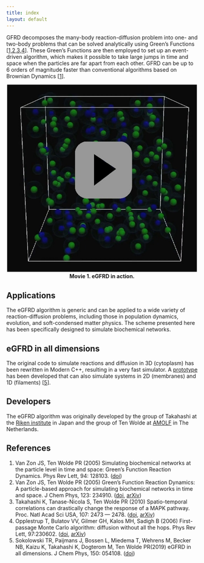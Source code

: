 ```yaml
---
title: index
layout: default
---
```


GFRD decomposes the many-body reaction-diffusion problem into one- and two-body problems that can be solved analytically using Green’s Functions \[[1,2,3,4](#references)\]. These Green’s Functions are then employed to set up an event-driven algorithm, which makes it possible to take large jumps in time and space when the particles are far apart from each other. GFRD can be up to 6 orders of magnitude faster than conventional algorithms based on Brownian Dynamics \[[1](#references)\].
<p align="center">
    <a href="includes\movies\movie.mp4">
        <img src="includes\images\movie_arrow.jpg" alt="eGFRD in action" width="500"/>
    </a><br>
    <b>Movie 1. eGFRD in action.</b>
</p>

## Applications
The eGFRD algorithm is generic and can be applied to a wide variety of reaction-diffusion problems, including those in population dynamics, evolution, and soft-condensed matter physics. The scheme presented here has been specifically designed to simulate biochemical networks. 

## eGFRD in all dimensions
The original code to simulate reactions and diffusion in 3D (cytoplasm) has been rewritten in Modern C++, resulting in a very fast simulator. A [prototype]({{site.github_old_repository}}) has been developed that can also simulate systems in 2D (membranes) and 1D (filaments) \[[5](#references)\].

## Developers
The eGFRD algorithm was originally developed by the group of Takahashi at the [Riken institute]({{site.riken_website}}) in Japan and the group of Ten Wolde at [AMOLF]({{site.company_website}}) in The Netherlands.

## References
1. Van Zon JS, Ten Wolde PR (2005) Simulating biochemical networks at the particle level in time and space: Green’s Function Reaction Dynamics. Phys Rev Lett, 94: 128103. ([doi](https://dx.doi.org/10.1103/PhysRevLett.94.128103))
2. Van Zon JS, Ten Wolde PR (2005) Green’s Function Reaction Dynamics: A particle-based approach for simulating biochemical networks in time and space. J Chem Phys, 123: 234910. ([doi](https://dx.doi.org/10.1063/1.2137716), [arXiv](https://arxiv.org/abs/q-bio/0404002))
3. Takahashi K, Tanase-Nicola S, Ten Wolde PR (2010) Spatio-temporal correlations can drastically change the response of a MAPK pathway. Proc. Natl Acad Sci USA, 107: 2473 — 2478. ([doi](https://dx.doi.org/10.1073/pnas.0906885107), [arXiv](https://arxiv.org/abs/0907.0514))
4. Opplestrup T, Bulatov VV, Gilmer GH, Kalos MH, Sadigh B (2006) First-passage Monte Carlo algorithm: diffusion without all the hops. Phys Rev Lett, 97:230602. ([doi](https://dx.doi.org/10.1103/PhysRevLett.97.230602), [arXiv](https://arxiv.org/abs/0905.3576))
5. Sokolowski TR, Paijmans J, Bossen L, Miedema T, Wehrens M, Becker NB, Kaizu K, Takahashi K, Dogterom M, Ten Wolde PR(2019) eGFRD in all dimensions. J Chem Phys, 150: 054108.  ([doi](https://doi.org/10.1063/1.5064867))


